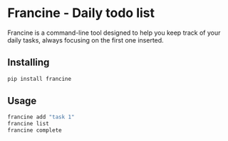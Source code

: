 # Francine - Daily todo list

Francine is a command-line tool designed to help you keep track of your daily tasks,
always focusing on the first one inserted.

## Installing

```bash
pip install francine
```

## Usage
```bash
francine add "task 1"
francine list
francine complete
```
